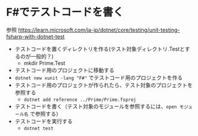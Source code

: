 # F#でテストコードを書く

参照 https://learn.microsoft.com/ja-jp/dotnet/core/testing/unit-testing-fsharp-with-dotnet-test

+ テストコードを置くディレクトリを作る(テスト対象ディレクトリ.Testとするのが一般的？)
  + mkdir Prime.Test
+ テストコード用のプロジェクトに移動する
+ `dotnet new xunit -lang "F#"` でテストコード用のプロジェクトを作る
+ テストコード用のプロジェクトが作られたら、テスト対象のプロジェクトを参照する
  + `dotnet add reference ../Prime/Prime.fsproj`
+ テストコードを書く（テスト対象のモジュールを参照するには、`open モジュール名` で参照する）
+ テストコードを実行する
  + `dotnet test`